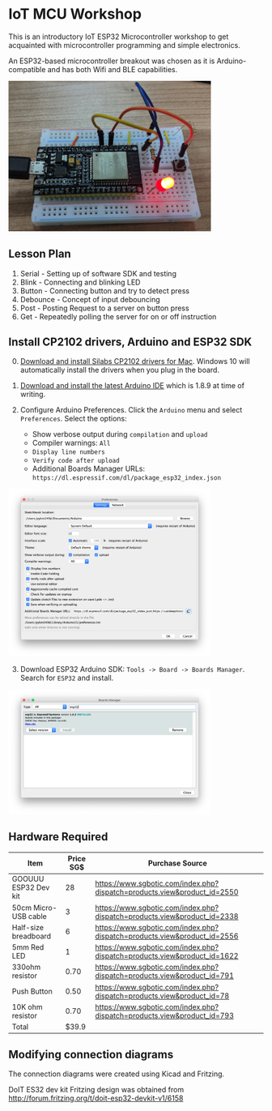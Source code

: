 # IoT MCU Workshop

This is an introductory IoT ESP32 Microcontroller workshop to get acquainted with microcontroller programming and simple electronics. 

An ESP32-based microcontroller breakout was chosen as it is Arduino-compatible and has both Wifi and BLE capabilities. 

<a href="images/mcu.jpg"><img src="images/mcu.jpg" width="400"></a>

## Lesson Plan

1. Serial - Setting up of software SDK and testing
2. Blink - Connecting and blinking LED
3. Button - Connecting button and try to detect press
4. Debounce - Concept of input debouncing
5. Post - Posting Request to a server on button press
6. Get - Repeatedly polling the server for on or off instruction

## Install CP2102 drivers, Arduino and ESP32 SDK

0. [Download and install Silabs CP2102 drivers for Mac](https://www.silabs.com/products/development-tools/software/usb-to-uart-bridge-vcp-drivers). Windows 10 will automatically install the drivers when you plug in the board.

1. [Download and install the latest Arduino IDE](https://www.arduino.cc/en/main/software) which is 1.8.9 at time of writing.

2. Configure Arduino Preferences. Click the `Arduino` menu and select `Preferences`. Select the options: 

    * Show verbose output during `compilation` and `upload` 
    * Compiler warnings: `All` 
    * `Display line numbers`
    * `Verify code after upload`
    * Additional Boards Manager URLs: `https://dl.espressif.com/dl/package_esp32_index.json`

<a href="images/arduino-pref.png"><img src="images/arduino-pref.png" width="400"></a>

3. Download ESP32 Arduino SDK: `Tools -> Board -> Boards Manager`. Search for `ESP32` and install.

<a href="images/boards-manager.png"><img src="images/boards-manager.png" width="400"></a>

## Hardware Required

| Item                 | Price SG$ | Purchase Source                                                          |
|----------------------|-----------|--------------------------------------------------------------------------|
| GOOUUU ESP32 Dev kit | 28        | https://www.sgbotic.com/index.php?dispatch=products.view&product_id=2550 |
| 50cm Micro-USB cable | 3         | https://www.sgbotic.com/index.php?dispatch=products.view&product_id=2338 |
| Half-size breadboard | 6         | https://www.sgbotic.com/index.php?dispatch=products.view&product_id=2556 |
| 5mm Red LED          | 1         | https://www.sgbotic.com/index.php?dispatch=products.view&product_id=1622 |
| 330ohm resistor      | 0.70      | https://www.sgbotic.com/index.php?dispatch=products.view&product_id=791  |
| Push Button          | 0.50      | https://www.sgbotic.com/index.php?dispatch=products.view&product_id=78   |
| 10K ohm resistor     | 0.70      | https://www.sgbotic.com/index.php?dispatch=products.view&product_id=793  |
| Total                | $39.9     |                                                                          |

## Modifying connection diagrams

The connection diagrams were created using Kicad and Fritzing.

DoIT ES32 dev kit Fritzing design was obtained from http://forum.fritzing.org/t/doit-esp32-devkit-v1/6158


